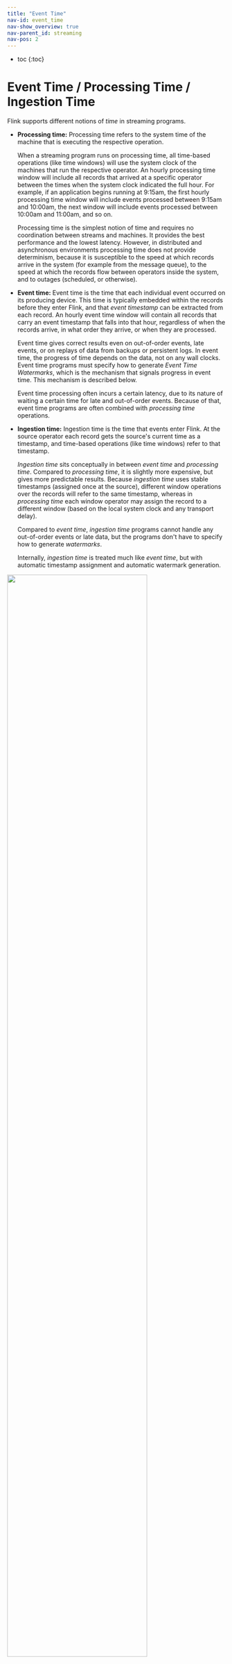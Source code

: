 ```yaml
---
title: "Event Time"
nav-id: event_time
nav-show_overview: true
nav-parent_id: streaming
nav-pos: 2
---
```

<!--
Licensed to the Apache Software Foundation (ASF) under one
or more contributor license agreements.  See the NOTICE file
distributed with this work for additional information
regarding copyright ownership.  The ASF licenses this file
to you under the Apache License, Version 2.0 (the
"License"); you may not use this file except in compliance
with the License.  You may obtain a copy of the License at

  http://www.apache.org/licenses/LICENSE-2.0

Unless required by applicable law or agreed to in writing,
software distributed under the License is distributed on an
"AS IS" BASIS, WITHOUT WARRANTIES OR CONDITIONS OF ANY
KIND, either express or implied.  See the License for the
specific language governing permissions and limitations
under the License.
-->

* toc
{:toc}

# Event Time / Processing Time / Ingestion Time

Flink supports different notions of *time* in streaming programs.

- **Processing time:** Processing time refers to the system time of the machine that is executing the
    respective operation.

    When a streaming program runs on processing time, all time-based operations (like time windows) will
    use the system clock of the machines that run the respective operator. An hourly
    processing time window will include all records that arrived at a specific operator between the
    times when the system clock indicated the full hour. For example, if an application
    begins running at 9:15am, the first hourly processing time window will include events
    processed between 9:15am and 10:00am, the next window will include events processed between 10:00am and 11:00am, and so on.

    Processing time is the simplest notion of time and requires no coordination between streams and machines.
    It provides the best performance and the lowest latency. However, in distributed and asynchronous
    environments processing time does not provide determinism, because it is susceptible to the speed at which
    records arrive in the system (for example from the message queue), to the speed at which the
    records flow between operators inside the system, and to outages (scheduled, or otherwise).

- **Event time:** Event time is the time that each individual event occurred on its producing device.
    This time is typically embedded within the records before they enter Flink, and that *event timestamp*
    can be extracted from each record. An hourly event time window will contain all records that carry an
    event timestamp that falls into that hour, regardless of when the records arrive, in what order
    they arrive, or when they are processed.

    Event time gives correct results even on out-of-order events, late events, or on replays
    of data from backups or persistent logs. In event time, the progress of time depends on the data,
    not on any wall clocks. Event time programs must specify how to generate *Event Time Watermarks*,
    which is the mechanism that signals progress in event time. This mechanism is
    described below.

    Event time processing often incurs a certain latency, due to its nature of waiting a certain time for
    late and out-of-order events. Because of that, event time programs are often combined with
    *processing time* operations.

- **Ingestion time:** Ingestion time is the time that events enter Flink. At the source operator each
    record gets the source's current time as a timestamp, and time-based operations (like time windows)
    refer to that timestamp.

    *Ingestion time* sits conceptually in between *event time* and *processing time*. Compared to
    *processing time*, it is slightly more expensive, but gives more predictable results. Because
    *ingestion time* uses stable timestamps (assigned once at the source), different window operations
    over the records will refer to the same timestamp, whereas in *processing time* each window operator
    may assign the record to a different window (based on the local system clock and any transport delay).

    Compared to *event time*, *ingestion time* programs cannot handle any out-of-order events or late data,
    but the programs don't have to specify how to generate *watermarks*.

    Internally, *ingestion time* is treated much like *event time*, but with automatic timestamp assignment and
    automatic watermark generation.

<img src="{{ site.baseurl }}/fig/times_clocks.svg" class="center" width="80%" />


### Setting a Time Characteristic

The first part of a Flink DataStream program usually sets the base *time characteristic*. That setting
defines how data stream sources behave (for example, whether they will assign timestamps), and what notion of
time should be used by window operations like `KeyedStream.timeWindow(Time.seconds(30))`.

The following example shows a Flink program that aggregates events in hourly time windows. The behavior of the
windows adapts with the time characteristic.

<div class="codetabs" markdown="1">
<div data-lang="java" markdown="1">
{% highlight java %}
final StreamExecutionEnvironment env = StreamExecutionEnvironment.getExecutionEnvironment();

env.setStreamTimeCharacteristic(TimeCharacteristic.ProcessingTime);

// alternatively:
// env.setStreamTimeCharacteristic(TimeCharacteristic.IngestionTime);
// env.setStreamTimeCharacteristic(TimeCharacteristic.EventTime);

DataStream<MyEvent> stream = env.addSource(new FlinkKafkaConsumer09<MyEvent>(topic, schema, props));

stream
    .keyBy( (event) -> event.getUser() )
    .timeWindow(Time.hours(1))
    .reduce( (a, b) -> a.add(b) )
    .addSink(...);
{% endhighlight %}
</div>
<div data-lang="scala" markdown="1">
{% highlight scala %}
val env = StreamExecutionEnvironment.getExecutionEnvironment

env.setStreamTimeCharacteristic(TimeCharacteristic.ProcessingTime)

// alternatively:
// env.setStreamTimeCharacteristic(TimeCharacteristic.IngestionTime)
// env.setStreamTimeCharacteristic(TimeCharacteristic.EventTime)

val stream: DataStream[MyEvent] = env.addSource(new FlinkKafkaConsumer09[MyEvent](topic, schema, props))

stream
    .keyBy( _.getUser )
    .timeWindow(Time.hours(1))
    .reduce( (a, b) => a.add(b) )
    .addSink(...)
{% endhighlight %}
</div>
</div>


Note that in order to run this example in *event time*, the program needs to either use sources
that directly define event time for the data and emit watermarks themselves, or the program must
inject a *Timestamp Assigner & Watermark Generator* after the sources. Those functions describe how to access
the event timestamps, and what degree of out-of-orderness the event stream exhibits.

The section below describes the general mechanism behind *timestamps* and *watermarks*. For a guide on how
to use timestamp assignment and watermark generation in the Flink DataStream API, please refer to
[Generating Timestamps / Watermarks]({{ site.baseurl }}/dev/event_timestamps_watermarks.html).


# Event Time and Watermarks

*Note: Flink implements many techniques from the Dataflow Model. For a good introduction to event time and watermarks, have a look at the articles below.*

  - [Streaming 101](https://www.oreilly.com/ideas/the-world-beyond-batch-streaming-101) by Tyler Akidau
  - The [Dataflow Model paper](https://research.google.com/pubs/archive/43864.pdf)


A stream processor that supports *event time* needs a way to measure the progress of event time.
For example, a window operator that builds hourly windows needs to be notified when event time has passed beyond the
end of an hour, so that the operator can close the window in progress.

*Event time* can progress independently of *processing time* (measured by wall clocks).
For example, in one program the current *event time* of an operator may trail slightly behind the *processing time*
(accounting for a delay in receiving the events), while both proceed at the same speed.
On the other hand, another streaming program might progress through weeks of event time with only a few seconds of processing,
by fast-forwarding through some historic data already buffered in a Kafka topic (or another message queue).

------

The mechanism in Flink to measure progress in event time is **watermarks**.
Watermarks flow as part of the data stream and carry a timestamp *t*. A *Watermark(t)* declares that event time has reached time
*t* in that stream, meaning that there should be no more elements from the stream with a timestamp *t' <= t* (i.e. events with timestamps
older or equal to the watermark).

The figure below shows a stream of events with (logical) timestamps, and watermarks flowing inline. In this example the events are in order
(with respect to their timestamps), meaning that the watermarks are simply periodic markers in the stream.

<img src="{{ site.baseurl }}/fig/stream_watermark_in_order.svg" alt="A data stream with events (in order) and watermarks" class="center" width="65%" />

Watermarks are crucial for *out-of-order* streams, as illustrated below, where the events are not ordered by their timestamps.
In general a watermark is a declaration that by that point in the stream, all events up to a certain timestamp should have arrived.
Once a watermark reaches an operator, the operator can advance its internal *event time clock* to the value of the watermark.

<img src="{{ site.baseurl }}/fig/stream_watermark_out_of_order.svg" alt="A data stream with events (out of order) and watermarks" class="center" width="65%" />


## Watermarks in Parallel Streams

Watermarks are generated at, or directly after, source functions. Each parallel subtask of a source function usually
generates its watermarks independently. These watermarks define the event time at that particular parallel source.

As the watermarks flow through the streaming program, they advance the event time at the operators where they arrive. Whenever an
operator advances its event time, it generates a new watermark downstream for its successor operators.

Some operators consume multiple input streams; a union, for example, or operators following a *keyBy(...)* or *partition(...)* function.
Such an operator's current event time is the minimum of its input streams' event times. As its input streams
update their event times, so does the operator.

The figure below shows an example of events and watermarks flowing through parallel streams, and operators tracking event time.

<img src="{{ site.baseurl }}/fig/parallel_streams_watermarks.svg" alt="Parallel data streams and operators with events and watermarks" class="center" width="80%" />

Note that the Kafka source supports per-partition watermarking, which you can read more about [here]({{ site.baseurl }}/dev/event_timestamps_watermarks.html#timestamps-per-kafka-partition).


## Late Elements

It is possible that certain elements will violate the watermark condition, meaning that even after the *Watermark(t)* has occurred,
more elements with timestamp *t' <= t* will occur. In fact, in many real world setups, certain elements can be arbitrarily
delayed, making it impossible to specify a time by which all elements of a certain event timestamp will have occurred.
Furthermore, even if the lateness can be bounded, delaying the watermarks by too much is often not desirable, because it
causes too much delay in the evaluation of event time windows.

For this reason, streaming programs may explicitly expect some *late* elements. Late elements are elements that
arrive after the system's event time clock (as signaled by the watermarks) has already passed the time of the late element's
timestamp. See [Allowed Lateness]({{ site.baseurl }}/dev/stream/operators/windows.html#allowed-lateness) for more information on how to work
with late elements in event time windows.


## Debugging Watermarks

Please refer to the [Debugging Windows & Event Time]({{ site.baseurl }}/monitoring/debugging_event_time.html) section for debugging
watermarks at runtime.

{% top %}
